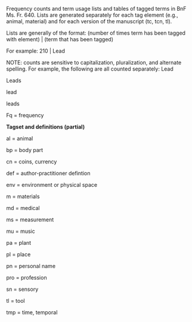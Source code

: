 Frequency counts and term usage lists and tables of tagged terms in BnF Ms. Fr. 640. Lists are generated separately for each tag element (e.g., animal, material) and for each version of the manuscript (tc, tcn, tl).


Lists are generally of the format:
(number of times term has been tagged with element) | (term that has been tagged)

For example:
210 | Lead


NOTE: counts are sensitive to capitalization, pluralization, and alternate spelling. For example, the following are all counted separately: 
Lead

Leads

lead

leads



Fq = frequency



**Tagset and definitions (partial)**

al = animal

bp = body part

cn = coins, currency

def = author-practitioner defintion

env = environment or physical space

m = materials

md = medical

ms = measurement

mu = music

pa = plant

pl = place

pn = personal name

pro = profession

sn = sensory

tl = tool

tmp = time, temporal
